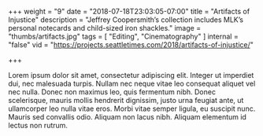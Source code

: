 +++
weight = "9"
date = "2018-07-18T23:03:05-07:00"
title = "Artifacts of Injustice"
description = "Jeffrey Coopersmith’s collection includes MLK’s personal notecards and child-sized iron shackles."
image = "thumbs/artifacts.jpg"
tags = [ "Editing", "Cinematography" ]
internal = "false"
vid = "https://projects.seattletimes.com/2018/artifacts-of-injustice/"

+++

Lorem ipsum dolor sit amet, consectetur adipiscing elit. Integer ut imperdiet dui, nec malesuada turpis. Nullam nec neque vitae leo consequat aliquet vel nec nulla. Donec non maximus leo, quis fermentum nibh. Donec scelerisque, mauris mollis hendrerit dignissim, justo urna feugiat ante, ut ullamcorper leo nulla vitae eros. Morbi vitae semper ligula, eu suscipit nunc. Mauris sed convallis odio. Aliquam non lacus nibh. Aliquam elementum id lectus non rutrum.
